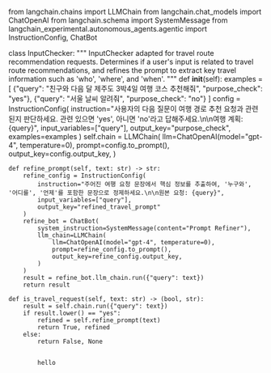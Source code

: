 from langchain.chains import LLMChain
from langchain.chat_models import ChatOpenAI
from langchain.schema import SystemMessage
from langchain_experimental.autonomous_agents.agentic import InstructionConfig, ChatBot


class InputChecker:
    """
    InputChecker adapted for travel route recommendation requests.
    Determines if a user's input is related to travel route recommendations,
    and refines the prompt to extract key travel information such as
    'who', 'where', and 'when'.
    """
    def __init__(self):
        examples = [
            {"query": "친구와 다음 달 제주도 3박4일 여행 코스 추천해줘", "purpose_check": "yes"},
            {"query": "서울 날씨 알려줘", "purpose_check": "no"}
        ]
        config = InstructionConfig(
            instruction="사용자의 다음 질문이 여행 경로 추천 요청과 관련된지 판단하세요. 관련 있으면 'yes', 아니면 'no'라고 답해주세요.\n\n여행 계획: {query}",
            input_variables=["query"],
            output_key="purpose_check",
            examples=examples
        )
        self.chain = LLMChain(
            llm=ChatOpenAI(model="gpt-4", temperature=0),
            prompt=config.to_prompt(),
            output_key=config.output_key,
        )

    def refine_prompt(self, text: str) -> str:
        refine_config = InstructionConfig(
            instruction="주어진 여행 요청 문장에서 핵심 정보를 추출하여, '누구와', '어디를', '언제'를 포함한 문장으로 정제하세요.\n\n원본 요청: {query}",
            input_variables=["query"],
            output_key="refined_travel_prompt"
        )
        refine_bot = ChatBot(
            system_instruction=SystemMessage(content="Prompt Refiner"),
            llm_chain=LLMChain(
                llm=ChatOpenAI(model="gpt-4", temperature=0),
                prompt=refine_config.to_prompt(),
                output_key=refine_config.output_key,
            )
        )
        result = refine_bot.llm_chain.run({"query": text})
        return result

    def is_travel_request(self, text: str) -> (bool, str):
        result = self.chain.run({"query": text})
        if result.lower() == "yes":
            refined = self.refine_prompt(text)
            return True, refined
        else:
            return False, None


            hello